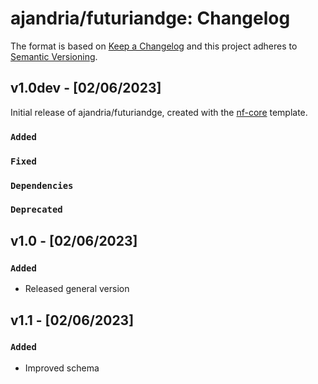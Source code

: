 # ajandria/futuriandge: Changelog

The format is based on [Keep a Changelog](https://keepachangelog.com/en/1.0.0/)
and this project adheres to [Semantic Versioning](https://semver.org/spec/v2.0.0.html).

## v1.0dev - [02/06/2023]

Initial release of ajandria/futuriandge, created with the [nf-core](https://nf-co.re/) template.

### `Added`

### `Fixed`

### `Dependencies`

### `Deprecated`

## v1.0 - [02/06/2023]

### `Added`

- Released general version

## v1.1 - [02/06/2023]

### `Added`

- Improved schema
